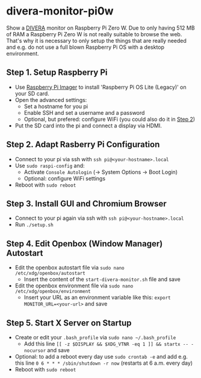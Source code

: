 # divera-monitor-pi0w

Show a [DIVERA](https://www.divera247.com/) monitor on Raspberry Pi Zero W. Due to only having 512 MB of RAM a Raspberry Pi Zero W is not really suitable to browse the web. That's why it is necessary to only setup the things that are really needed and e.g. do not use a full blown Raspberry Pi OS with a desktop environment.

## Step 1. Setup Raspberry Pi
- Use [Raspberry Pi Imager](https://www.raspberrypi.com/software/) to install 'Raspberry Pi OS Lite (Legacy)' on your SD card.
- Open the advanced settings:
  - Set a hostname for you pi 
  - Enable SSH and set a username and a password
  - Optional, but prefered: configure WiFi (you could also do it in [Step 2](./README.md/#Step-2.-Set-startup-settings))
- Put the SD card into the pi and connect a display via HDMI.

## Step 2. Adapt Rasberry Pi Configuration
- Connect to your pi via ssh with `ssh pi@<your-hostname>.local`
- Use `sudo raspi-config` and:
  - Activate `Console Autologin` (&#8594; System Options &#8594; Boot Login)
  - Optional: configure WiFi settings
- Reboot with `sudo reboot`

## Step 3. Install GUI and Chromium Browser
- Connect to your pi again via ssh with `ssh pi@<your-hostname>.local`
- Run `./setup.sh`

## Step 4. Edit Openbox (Window Manager) Autostart
- Edit the openbox autostart file via `sudo nano /etc/xdg/openbox/autostart`
  - Insert the content of the `start-divera-monitor.sh` file and save
- Edit the openbox environment file via `sudo nano /etc/xdg/openbox/environment`
  - Insert your URL as an environment variable like this: `export MONITOR_URL=<your-url>` and save

## Step 5. Start X Server on Startup
- Create or edit your `.bash_profile` via `sudo nano ~/.bash_profile`
  - Add this line `[[ -z $DISPLAY && $XDG_VTNR -eq 1 ]] && startx -- -nocursor` and save
- Optional: to add a reboot every day use `sudo crontab -e` and add e.g. this line `0 6 * * * /sbin/shutdown -r now` (restarts at 6 a.m. every day)
- Reboot with `sudo reboot`

